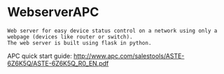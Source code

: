# WebserverAPC
    Web server for easy device status control on a network using only a webpage (devices like router or switch).
    The web server is built using flask in python.

APC quick start guide: http://www.apc.com/salestools/ASTE-6Z6K5Q/ASTE-6Z6K5Q_R0_EN.pdf 
